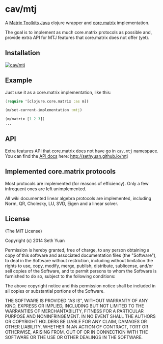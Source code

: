 # cav/mtj

A [Matrix Toolkits Java](https://github.com/fommil/matrix-toolkits-java) clojure wrapper and [core.matrix](https://github.com/mikera/core.matrix) implementation.

The goal is to implement as much core.matrix protocols as possible and, provide extra API for MTJ features that core.matrix does not offer (yet).

## Installation

[![cav/mtj](http://clojars.org/cav/mtj/latest-version.svg)](http://clojars.org/cav/mtj)

## Example

Just use it as a core.matrix implementation, like this:

```clojure
(require '[clojure.core.matrix :as m])

(m/set-current-implementation :mtj)

(m/matrix [1 2 3])
...
```

## API

Extra features API that core.matrix does not have go in `cav.mtj` namespace. You can find the [API docs](http://sethyuan.github.io/mtj) here: http://sethyuan.github.io/mtj

## Implemented core.matrix protocols

Most protocols are implemented (for reasons of efficiency). Only a few infrequent ones are left unimplemented.

All wiki documented linear algebra protocols are implemented, including Norm, QR, Cholesky, LU, SVD, Eigen and a linear solver.

## License

(The MIT License)

Copyright (c) 2014 Seth Yuan

Permission is hereby granted, free of charge, to any person obtaining a copy
of this software and associated documentation files (the "Software"), to deal
in the Software without restriction, including without limitation the rights
to use, copy, modify, merge, publish, distribute, sublicense, and/or sell
copies of the Software, and to permit persons to whom the Software is
furnished to do so, subject to the following conditions:

The above copyright notice and this permission notice shall be included in
all copies or substantial portions of the Software.

THE SOFTWARE IS PROVIDED "AS IS", WITHOUT WARRANTY OF ANY KIND, EXPRESS OR
IMPLIED, INCLUDING BUT NOT LIMITED TO THE WARRANTIES OF MERCHANTABILITY,
FITNESS FOR A PARTICULAR PURPOSE AND NONINFRINGEMENT. IN NO EVENT SHALL THE
AUTHORS OR COPYRIGHT HOLDERS BE LIABLE FOR ANY CLAIM, DAMAGES OR OTHER
LIABILITY, WHETHER IN AN ACTION OF CONTRACT, TORT OR OTHERWISE, ARISING FROM,
OUT OF OR IN CONNECTION WITH THE SOFTWARE OR THE USE OR OTHER DEALINGS IN
THE SOFTWARE.
